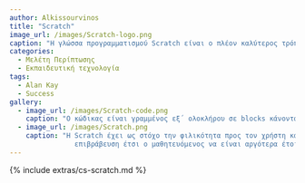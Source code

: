 ```yaml
---
author: Alkissourvinos
title: "Scratch"
image_url: /images/Scratch-logo.png
caption: "Η γλώσσα προγραμματισμού Scratch είναι ο πλέον καλύτερος τρόπος εξοικειώσεις μικρών παιδιών με τον προγραμματισμό, με εκατομμύρια χρήστες ανά τον κόσμο και εκατοντάδες εφαρμογές σε βαθμίδες εκπαίδευσης"
categories:
  - Μελέτη Περίπτωσης
  - Εκπαιδευτική τεχνολογία
tags:
  - Alan Kay
  - Success
gallery:
  - image_url: /images/Scratch-code.png
    caption: "Ο κώδικας είναι γραμμένος εξ΄ ολοκλήρου σε blocks κάνοντας τον χρηση να ασχολείται μόνο με την δημιουργία του προγραμματός του και όχι με την σύνταξη του!"
  - image_url: /images/Scratch.png
    caption: "Η Scratch έχει ως στόχο την φιλικότητα προς τον χρήστη και την διευκόλυνση του. Σημασία για την Scratch έχει να μπορεί ο μαθητευόμενος να δημιουργήσει κάτι με άμεση
                επιβράβευση έτσι ο μαθητευόμενος να είναι αργότερα έτοιμος για πραγματικό προγραμματισμο"
---
```




 

{% include extras/cs-scratch.md %}


